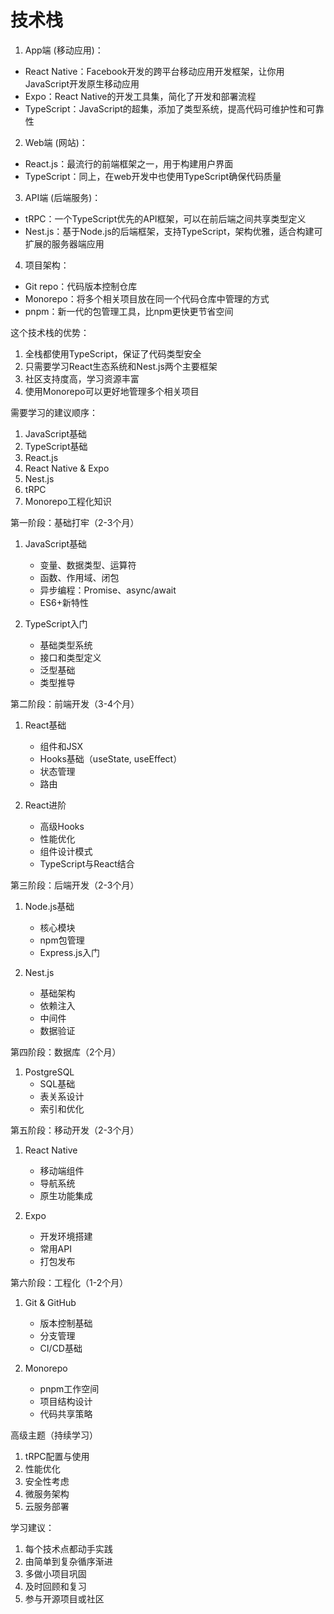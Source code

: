 # 技术栈

1. App端 (移动应用)：
- React Native：Facebook开发的跨平台移动应用开发框架，让你用JavaScript开发原生移动应用
- Expo：React Native的开发工具集，简化了开发和部署流程
- TypeScript：JavaScript的超集，添加了类型系统，提高代码可维护性和可靠性

2. Web端 (网站)：
- React.js：最流行的前端框架之一，用于构建用户界面
- TypeScript：同上，在web开发中也使用TypeScript确保代码质量

3. API端 (后端服务)：
- tRPC：一个TypeScript优先的API框架，可以在前后端之间共享类型定义
- Nest.js：基于Node.js的后端框架，支持TypeScript，架构优雅，适合构建可扩展的服务器端应用

4. 项目架构：
- Git repo：代码版本控制仓库
- Monorepo：将多个相关项目放在同一个代码仓库中管理的方式
- pnpm：新一代的包管理工具，比npm更快更节省空间

这个技术栈的优势：
1. 全栈都使用TypeScript，保证了代码类型安全
2. 只需要学习React生态系统和Nest.js两个主要框架
3. 社区支持度高，学习资源丰富
4. 使用Monorepo可以更好地管理多个相关项目

需要学习的建议顺序：
1. JavaScript基础
2. TypeScript基础
3. React.js
4. React Native & Expo
5. Nest.js
6. tRPC
7. Monorepo工程化知识

第一阶段：基础打牢（2-3个月）
1. JavaScript基础
   - 变量、数据类型、运算符
   - 函数、作用域、闭包
   - 异步编程：Promise、async/await
   - ES6+新特性

2. TypeScript入门
   - 基础类型系统
   - 接口和类型定义
   - 泛型基础
   - 类型推导

第二阶段：前端开发（3-4个月）
1. React基础
   - 组件和JSX
   - Hooks基础（useState, useEffect）
   - 状态管理
   - 路由

2. React进阶
   - 高级Hooks
   - 性能优化
   - 组件设计模式
   - TypeScript与React结合

第三阶段：后端开发（2-3个月）
1. Node.js基础
   - 核心模块
   - npm包管理
   - Express.js入门

2. Nest.js
   - 基础架构
   - 依赖注入
   - 中间件
   - 数据验证

第四阶段：数据库（2个月）
1. PostgreSQL
   - SQL基础
   - 表关系设计
   - 索引和优化

第五阶段：移动开发（2-3个月）
1. React Native
   - 移动端组件
   - 导航系统
   - 原生功能集成

2. Expo
   - 开发环境搭建
   - 常用API
   - 打包发布

第六阶段：工程化（1-2个月）
1. Git & GitHub
   - 版本控制基础
   - 分支管理
   - CI/CD基础

2. Monorepo
   - pnpm工作空间
   - 项目结构设计
   - 代码共享策略

高级主题（持续学习）
1. tRPC配置与使用
2. 性能优化
3. 安全性考虑
4. 微服务架构
5. 云服务部署

学习建议：
1. 每个技术点都动手实践
2. 由简单到复杂循序渐进
3. 多做小项目巩固
4. 及时回顾和复习
5. 参与开源项目或社区
